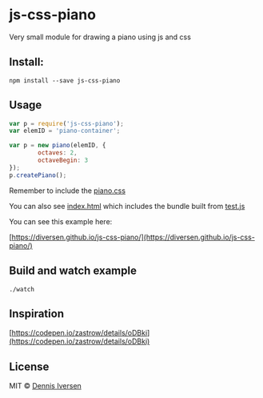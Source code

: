 # js-css-piano

Very small module for drawing a piano using js and css

## Install: 

    npm install --save js-css-piano

## Usage

~~~js
var p = require('js-css-piano');
var elemID = 'piano-container';

var p = new piano(elemID, {
        octaves: 2,
        octaveBegin: 3
});
p.createPiano();
~~~

Remember to include the [piano.css](piano.css)

You can also see [index.html](index.html) which includes the bundle built from [test.js](test.js)

You can see this example here: 

[https://diversen.github.io/js-css-piano/](https://diversen.github.io/js-css-piano/)

## Build and watch example

    ./watch

## Inspiration

[https://codepen.io/zastrow/details/oDBki](https://codepen.io/zastrow/details/oDBki)

## License

MIT © [Dennis Iversen](https://github.com/diversen)